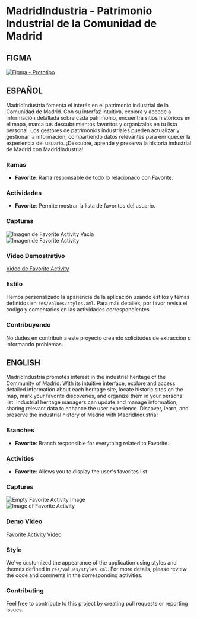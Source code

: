 # MadridIndustria - Patrimonio Industrial de la Comunidad de Madrid

## FIGMA
[![Figma - Prototipo](img/figma.png)](https://www.figma.com/proto/0K4c3jnRqUEtKPQ18aWkgz/App-IndustriaMadrid?type=design&node-id=1214-1245&t=uYsVs1NcrupUYxVb-0&scaling=scale-down&page-id=1022%3A142)

## ESPAÑOL
MadridIndustria fomenta el interés en el patrimonio industrial de la Comunidad de Madrid. Con su interfaz intuitiva, explora y accede a información detallada sobre cada patrimonio, encuentra sitios históricos en el mapa, marca tus descubrimientos favoritos y organízalos en tu lista personal. Los gestores de patrimonios industriales pueden actualizar y gestionar la información, compartiendo datos relevantes para enriquecer la experiencia del usuario. ¡Descubre, aprende y preserva la historia industrial de Madrid con MadridIndustria!

### Ramas
- **Favorite**: Rama responsable de todo lo relacionado con Favorite.

### Actividades
- **Favorite**: Permite mostrar la lista de favoritos del usuario.

### Capturas
![Imagen de Favorite Activity Vacía](img/favorite_empty.png) <br>
![Imagen de Favorite Activity ](img/favorite.png)

### Video Demostrativo
[Video de Favorite Activity](video/favorite.webm)

### Estilo
Hemos personalizado la apariencia de la aplicación usando estilos y temas definidos en `res/values/styles.xml`. Para más detalles, por favor revisa el código y comentarios en las actividades correspondientes.

### Contribuyendo
No dudes en contribuir a este proyecto creando solicitudes de extracción o informando problemas.

## ENGLISH
MadridIndustria promotes interest in the industrial heritage of the Community of Madrid. With its intuitive interface, explore and access detailed information about each heritage site, locate historic sites on the map, mark your favorite discoveries, and organize them in your personal list. Industrial heritage managers can update and manage information, sharing relevant data to enhance the user experience. Discover, learn, and preserve the industrial history of Madrid with MadridIndustria!

### Branches
- **Favorite**: Branch responsible for everything related to Favorite.

### Activities
- **Favorite**: Allows you to display the user's favorites list.

### Captures
![Empty Favorite Activity Image](img/favorite_empty.png) <br>
![Image of Favorite Activity ](img/favorite.png)

### Demo Video
[Favorite Activity Video](video/favorite.webm)

### Style
We've customized the appearance of the application using styles and themes defined in `res/values/styles.xml`. For more details, please review the code and comments in the corresponding activities.

### Contributing
Feel free to contribute to this project by creating pull requests or reporting issues.
